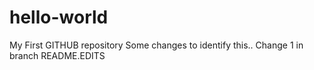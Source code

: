 # hello-world
My First GITHUB repository
Some changes to identify this.. Change 1 in branch README.EDITS
